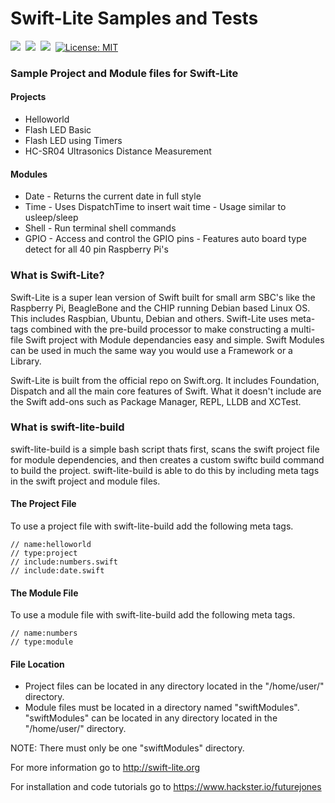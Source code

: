 # Swift-Lite Samples and Tests
<a href="https://swift.org"><img src="https://img.shields.io/badge/Swift%203-compatible-orange.svg" /></a>&nbsp;&nbsp;<a href="https://raspberrypi.org"><img src="https://img.shields.io/badge/Raspberry%20Pi-All%20Models-green.svg" /></a>&nbsp;&nbsp;<a href="https://www.raspberrypi.org/downloads/raspbian/"><img src="https://img.shields.io/badge/Raspbian-compatible-green.svg" /></a>&nbsp;&nbsp;<a href="https://github.com/futurejones/Swift-Lite-Samples/blob/master/LICENSE.md"><img src="http://img.shields.io/badge/license-MIT-blue.svg?style=flat" alt="License: MIT" /></a>

### Sample Project and Module files for Swift-Lite
#### Projects
* Helloworld
* Flash LED Basic
* Flash LED using Timers
* HC-SR04 Ultrasonics Distance Measurement

#### Modules
* Date - Returns the current date in full style
* Time - Uses DispatchTime to insert wait time - Usage similar to usleep/sleep
* Shell - Run terminal shell commands
* GPIO - Access and control the GPIO pins - Features auto board type detect for all 40 pin Raspberry Pi's

### What is Swift-Lite?
Swift-Lite is a super lean version of Swift built for small arm SBC's like the Raspberry Pi, BeagleBone and the CHIP running Debian based Linux OS. This includes Raspbian, Ubuntu, Debian and others. Swift-Lite uses meta-tags combined with the pre-build processor to make constructing a multi-file Swift project with Module dependancies easy and simple. Swift Modules can be used in much the same way you would use a Framework or a Library.

Swift-Lite is built from the official repo on Swift.org. It includes Foundation, Dispatch and all the main core features of Swift. What it doesn't include are the Swift add-ons such as Package Manager, REPL, LLDB and XCTest.

### What is swift-lite-build
swift-lite-build is a simple bash script thats first, scans the swift project file for module dependencies, and then creates a custom swiftc build command to build the project. swift-lite-build is able to do this by including meta tags in the swift project and module files.

#### The Project File
To use a project file with swift-lite-build add the following meta tags.

``` 
// name:helloworld
// type:project
// include:numbers.swift
// include:date.swift
```

#### The Module File
To use a module file with swift-lite-build add the following meta tags.

``` 
// name:numbers
// type:module
```

#### File Location
 - Project files can be located in any directory located in the "/home/user/" directory.
 - Module files must be located in a directory named "swiftModules". "swiftModules" can be located in any directory located in the "/home/user/" directory. 
 
NOTE: There must only be one "swiftModules" directory.




For more information go to http://swift-lite.org

For installation and code tutorials go to https://www.hackster.io/futurejones 

